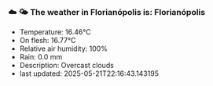 ### ☁️ 🌤️  The weather in Florianópolis is: Florianópolis

- Temperature: 16.46°C
- On flesh: 16.77°C
- Relative air humidity: 100%
- Rain: 0.0 mm
- Description: Overcast clouds
- last updated: 2025-05-21T22:16:43.143195

